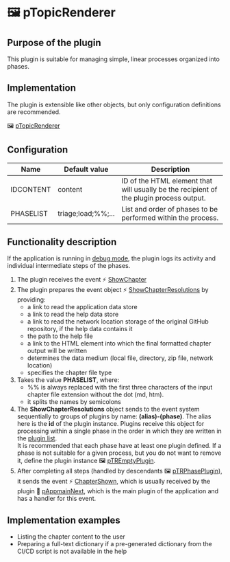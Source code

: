 # 🖼️ pTopicRenderer

## Purpose of the plugin

This plugin is suitable for managing simple, linear processes organized into phases.

## Implementation

The plugin is extensible like other objects, but only configuration definitions are recommended.

🖼️ [pTopicRenderer][pTopicRenderer]

## Configuration

| Name | Default value | Description |
|---|---|---|
| IDCONTENT | content | ID of the HTML element that will usually be the recipient of the plugin process output. |
| PHASELIST | triage;load;%%;... | List and order of phases to be performed within the process. |

## Functionality description

If the application is running in [debug mode][debug], the plugin logs its activity and individual intermediate steps of the phases.

1. The plugin receives the event ⚡ [ShowChapter][ShowChapter]
2. The plugin prepares the event object ⚡ [ShowChapterResolutions][ShowChapterResolutions] by providing:
   - a link to read the application data store
   - a link to read the help data store
   - a link to read the network location storage of the original GitHub repository, if the help data contains it
   - the path to the help file
   - a link to the HTML element into which the final formatted chapter output will be written
   - determines the data medium (local file, directory, zip file, network location)
   - specifies the chapter file type
3. Takes the value **PHASELIST**, where:
   - %% is always replaced with the first three characters of the input chapter file extension without the dot (md, htm).
   - it splits the names by semicolons
4. The **ShowChapterResolutions** object sends to the event system sequentially to groups of plugins by name: **(alias)-(phase)**. The alias here is the **id** of the plugin instance. Plugins receive this object for processing within a single phase in the order in which they are written in the [plugin list][plugList].  
It is recommended that each phase have at least one plugin defined. If a phase is not suitable for a given process, but you do not want to remove it, define the plugin instance 🖼️ [pTREmptyPlugin][pTREmptyPlugin].
5. After completing all steps (handled by descendants 🖼️ [pTRPhasePlugin][pTRPhasePlugin]), it sends the event ⚡ [ChapterShown][ChapterShown], which is usually received by the plugin 🧩 [pAppmainNext][pAppmainNext], which is the main plugin of the application and has a handler for this event.

## Implementation examples

- Listing the chapter content to the user
- Preparing a full-text dictionary if a pre-generated dictionary from the CI/CD script is not available in the help

[pTopicRenderer]: :_plg:pTopicRenderer.md "pTopicRenderer"
[pAppmainNext]: :_plg:pAppmainNext.md "pAppmainNext"
[ShowChapter]: :_evt:ShowChapter.md "ShowChapter"
[ChapterShown]: :_evt:ChapterShown.md "ChapterShown"
[ShowChapterResolutions]: :_evt:ShowChapterResolutions.md "ShowChapterResolutions"
[pTRPhasePlugin]: pTRPhasePlugin.md "pTRPhasePlugin"
[plugList]: plugins.lst.md "List of plugins"
[pTREmptyPlugin]: :_cpp:pTREmptyPlugin.md "Empty plugin"
[debug]: debug.md "Debug mode"
